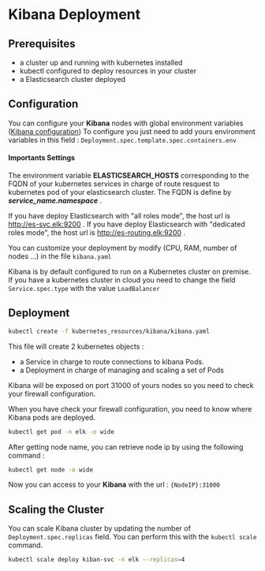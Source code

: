 ﻿# Kibana Deployment

##  Prerequisites
- a cluster up and running with kubernetes installed
-  kubectl configured to deploy resources in your cluster
- a Elasticsearch cluster deployed

 
## Configuration 
You can configure your **Kibana** nodes with global environment variables ([Kibana configuration](https://www.elastic.co/guide/en/kibana/current/settings.html))
To configure you just need to add yours environment variables in this field : ``Deployment.spec.template.spec.containers.env``
####  Importants Settings
The environment variable **ELASTICSEARCH_HOSTS** corresponding to the FQDN of your kubernetes services in charge of route resquest to kubernetes pod of your elasticsearch cluster.
The FQDN is define by ***service_name.namespace*** .

If you have deploy Elasticsearch with "all roles mode", the host url is http://es-svc.elk:9200 .
If you have deploy Elasticsearch with "dedicated roles mode", the host url is http://es-routing.elk:9200 .

You can customize your deployment by modify (CPU, RAM, number of nodes ...) in the file ``kibana.yaml``

 Kibana is by default configured to run on a Kubernetes cluster on premise. 
If you have a kubernetes cluster in cloud you need to change the field ``Service.spec.type`` with the value ``LoadBalancer``


##  Deployment

```sh
kubectl create -f kubernetes_resources/kibana/kibana.yaml
```
This file will create 2 kubernetes objects :
- a Service in charge to route connections to kibana Pods.
- a Deployment in charge of managing and scaling  a set of Pods

Kibana will be exposed on port 31000 of yours nodes so you need to check your firewall configuration.

When you have check your firewall configuration, you need to know where Kibana pods are deployed.

```sh
kubectl get pod -n elk -o wide
```
After getting node name, you can retrieve node ip by using  the following command :

```sh
kubectl get node -o wide
```
 Now you can access to your **Kibana** with the url : ``{NodeIP}:31000``

## Scaling the Cluster
You can scale Kibana cluster by updating the number of `Deployment.spec.replicas` field. You can perform this with the `kubectl scale` command.
```sh
kubectl scale deploy kiban-svc -n elk --replicas=4
```

